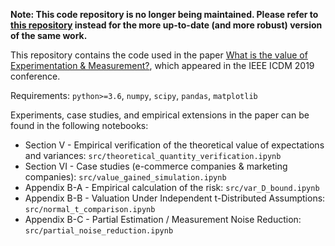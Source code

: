 **Note: This code repository is no longer being maintained. Please refer to [this repository](https://github.com/liuchbryan/ranking_under_lower_uncertainty) instead for the more up-to-date (and more robust) version of the same work.**

This repository contains the code used in the paper [What is the value of Experimentation & Measurement?](https://ieeexplore.ieee.org/document/8970749), which appeared in the IEEE ICDM 2019 conference.

Requirements: `python>=3.6`, `numpy`, `scipy`, `pandas`, `matplotlib`

Experiments, case studies, and empirical extensions in the paper can be found in the following notebooks:

* Section V - Empirical verification of the theoretical value of expectations and variances: `src/theoretical_quantity_verification.ipynb`
* Section VI - Case studies (e-commerce companies & marketing companies): `src/value_gained_simulation.ipynb`
* Appendix B-A - Empirical calculation of the risk: `src/var_D_bound.ipynb`
* Appendix B-B - Valuation Under Independent t-Distributed Assumptions: `src/normal_t_comparison.ipynb`
* Appendix B-C - Partial Estimation / Measurement Noise Reduction: `src/partial_noise_reduction.ipynb`
